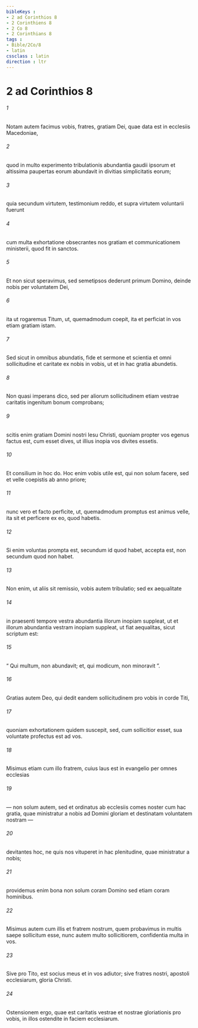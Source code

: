 ```yaml
---
bibleKeys : 
- 2 ad Corinthios 8
- 2 Corinthiens 8
- 2 Co 8
- 2 Corinthians 8
tags : 
- Bible/2Co/8
- latin
cssclass : latin
direction : ltr
---
```


# 2 ad Corinthios 8

###### 1
Notam autem facimus vobis, fratres, gratiam Dei, quae data est in ecclesiis Macedoniae, 
###### 2
quod in multo experimento tribulationis abundantia gaudii ipsorum et altissima paupertas eorum abundavit in divitias simplicitatis eorum; 
###### 3
quia secundum virtutem, testimonium reddo, et supra virtutem voluntarii fuerunt 
###### 4
cum multa exhortatione obsecrantes nos gratiam et communicationem ministerii, quod fit in sanctos. 
###### 5
Et non sicut speravimus, sed semetipsos dederunt primum Domino, deinde nobis per voluntatem Dei, 
###### 6
ita ut rogaremus Titum, ut, quemadmodum coepit, ita et perficiat in vos etiam gratiam istam.
###### 7
Sed sicut in omnibus abundatis, fide et sermone et scientia et omni sollicitudine et caritate ex nobis in vobis, ut et in hac gratia abundetis. 
###### 8
Non quasi imperans dico, sed per aliorum sollicitudinem etiam vestrae caritatis ingenitum bonum comprobans; 
###### 9
scitis enim gratiam Domini nostri Iesu Christi, quoniam propter vos egenus factus est, cum esset dives, ut illius inopia vos divites essetis. 
###### 10
Et consilium in hoc do. Hoc enim vobis utile est, qui non solum facere, sed et velle coepistis ab anno priore; 
###### 11
nunc vero et facto perficite, ut, quemadmodum promptus est animus velle, ita sit et perficere ex eo, quod habetis. 
###### 12
Si enim voluntas prompta est, secundum id quod habet, accepta est, non secundum quod non habet. 
###### 13
Non enim, ut aliis sit remissio, vobis autem tribulatio; sed ex aequalitate 
###### 14
in praesenti tempore vestra abundantia illorum inopiam suppleat, ut et illorum abundantia vestram inopiam suppleat, ut fiat aequalitas, sicut scriptum est: 
###### 15
“ Qui multum, non abundavit; et, qui modicum, non minoravit ”.
###### 16
Gratias autem Deo, qui dedit eandem sollicitudinem pro vobis in corde Titi, 
###### 17
quoniam exhortationem quidem suscepit, sed, cum sollicitior esset, sua voluntate profectus est ad vos. 
###### 18
Misimus etiam cum illo fratrem, cuius laus est in evangelio per omnes ecclesias 
###### 19
— non solum autem, sed et ordinatus ab ecclesiis comes noster cum hac gratia, quae ministratur a nobis ad Domini gloriam et destinatam voluntatem nostram — 
###### 20
devitantes hoc, ne quis nos vituperet in hac plenitudine, quae ministratur a nobis; 
###### 21
providemus enim bona non solum coram Domino sed etiam coram hominibus. 
###### 22
Misimus autem cum illis et fratrem nostrum, quem probavimus in multis saepe sollicitum esse, nunc autem multo sollicitiorem, confidentia multa in vos.
###### 23
Sive pro Tito, est socius meus et in vos adiutor; sive fratres nostri, apostoli ecclesiarum, gloria Christi. 
###### 24
Ostensionem ergo, quae est caritatis vestrae et nostrae gloriationis pro vobis, in illos ostendite in faciem ecclesiarum.
